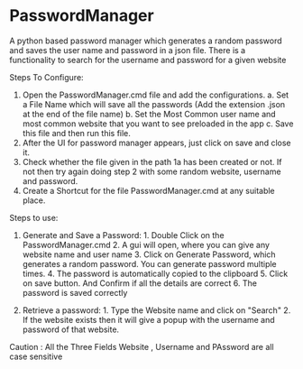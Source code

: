 # PasswordManager
A python based password manager which generates a random password and saves the user name and password in a json file. There is a functionality to search for the username and password  for a given website

Steps To Configure:
1. Open the PasswordManager.cmd file and add the configurations.
	a. Set a File Name which will save all the passwords (Add the extension .json at the end of the file name)
	b. Set the Most Common user name and most common website that you want to see preloaded in the app
	c. Save this file and then run this file.
2. After the UI for password manager appears, just click on save and close it.
3. Check whether the file given in the path 1a has been created or not. If not then try again doing step 2 with some random website, username and password.
4. Create a Shortcut for the file PasswordManager.cmd at any suitable place.

Steps to use:
1. Generate and Save a Password:
		1. Double Click on the PasswordManager.cmd
		2. A gui will open, where you can give any website name and user name
		3. Click on Generate Password, which generates a random password. You can generate password multiple times.
		4. The password is automatically copied to the clipboard
		5. Click on save button. And Confirm if all the details are correct
		6. The password is saved correctly

2. Retrieve a password:
		1. Type the Website name and click on "Search"
		2. If the website exists then it will give a popup with the username and password of that website.
		
Caution : All the Three Fields Website , Username and PAssword are all case sensitive
